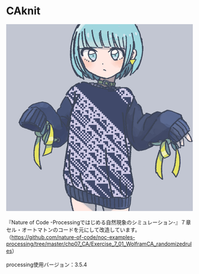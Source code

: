 # CAknit
<img src = "https://github.com/yuyurigi/CAknit/blob/master/200513_011511_number225.png"><br>
<br>
『Nature of Code -Processingではじめる自然現象のシミュレーション-』７章セル・オートマトンのコードを元にして改造しています。
（<a href = "https://github.com/nature-of-code/noc-examples-processing/tree/master/chp07_CA/Exercise_7_01_WolframCA_randomizedrules">https://github.com/nature-of-code/noc-examples-processing/tree/master/chp07_CA/Exercise_7_01_WolframCA_randomizedrules<a>）<br>
  <br>
processing使用バージョン：3.5.4
